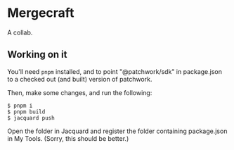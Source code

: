 # Mergecraft

A collab.

## Working on it

You'll need `pnpm` installed, and to point "@patchwork/sdk" in package.json to a checked out (and built) version of patchwork.

Then, make some changes, and run the following:

```
$ pnpm i
$ pnpm build
$ jacquard push
```

Open the folder in Jacquard and register the folder containing package.json in My Tools. (Sorry, this should be better.)
